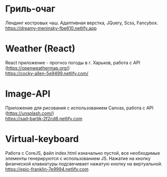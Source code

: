 # Гриль-очаг

Лендинг костровых чаш. Адаптивная верстка, JQuery, Scss, Fancybox.  
https://dreamy-meninsky-fbe610.netlify.app

# Weather (React)

React приложение - прогноз погоды в г. Харьков, работа с API (https://openweathermap.org/)  
https://cocky-allen-5e9499.netlify.com/

# Image-API 

Приложение для рисования с использованием Canvas, работа с API (https://unsplash.com/)  
https://sad-bartik-2f2cd8.netlify.com

# Virtual-keyboard

Работа с CoreJS, файл index.html изначально пустой, все необходимые элементы генерируются с использованием JS. Нажатие на кнопкy физической клавиатуры подсвечивает нажатую кнопку на виртуальной.  
https://epic-franklin-7e9994.netlify.com






